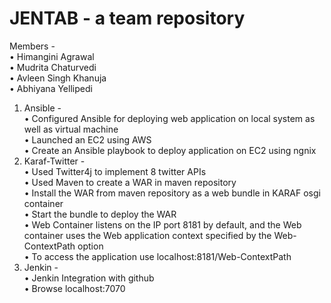 
JENTAB - a team repository
===========================
Members -<br/>
•	Himangini Agrawal<br/>
•	Mudrita Chaturvedi<br/>
•	Avleen Singh Khanuja<br/>
•	Abhiyana Yellipedi<br/>

1. Ansible -<br/>
•	Configured Ansible for deploying web application on local system as well as virtual machine<br/>
•	Launched an EC2 using AWS<br/>
•	Create an Ansible playbook to deploy application on EC2 using ngnix<br/>
2. Karaf-Twitter - <br/>
•	Used Twitter4j to implement 8 twitter APIs<br/>
•	Used Maven to create a WAR in maven repository<br/>
•	Install the WAR from maven repository as a web bundle in KARAF osgi container<br/>
•	Start the bundle to deploy the WAR<br/>
•	Web Container listens on the IP port 8181 by default, and the Web container uses the Web application context specified by the Web-ContextPath option<br/>
•	To access the application use localhost:8181/Web-ContextPath<br/>
3. Jenkin -<br/>
•	Jenkin Integration with github</br>
•	Browse localhost:7070
